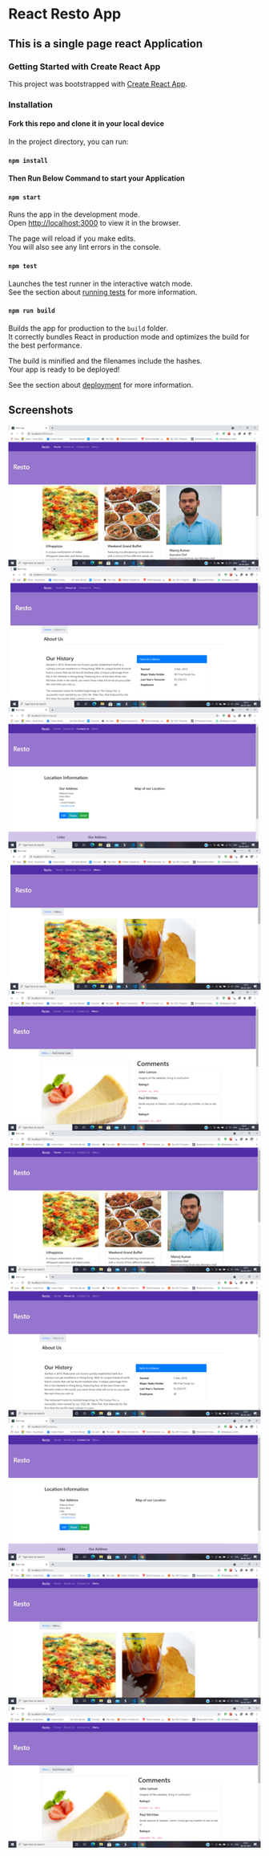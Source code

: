 # React Resto App

## This is a single page react Application






### Getting Started with Create React App

This project was bootstrapped with [Create React App](https://github.com/facebook/create-react-app).

### Installation

#### Fork this repo and clone it in your local device



In the project directory, you can run:

#### `npm install`

#### Then Run Below Command to start your Application

#### `npm start`

Runs the app in the development mode.\
Open [http://localhost:3000](http://localhost:3000) to view it in the browser.

The page will reload if you make edits.\
You will also see any lint errors in the console.

#### `npm test`

Launches the test runner in the interactive watch mode.\
See the section about [running tests](https://facebook.github.io/create-react-app/docs/running-tests) for more information.

#### `npm run build`

Builds the app for production to the `build` folder.\
It correctly bundles React in production mode and optimizes the build for the best performance.

The build is minified and the filenames include the hashes.\
Your app is ready to be deployed!

See the section about [deployment](https://facebook.github.io/create-react-app/docs/deployment) for more information.

## Screenshots
<img align="left" width="500" src="https://github.com/mjmaurya/React-Resto-App/blob/master/screenshots/home.png"/>
<img align="right" width="500" src="https://github.com/mjmaurya/React-Resto-App/blob/master/screenshots/aboutus.png"/>
<img align="left" width="500" src="https://github.com/mjmaurya/React-Resto-App/blob/master/screenshots/contacts.png"/>
<img align="right" width="500" src="https://github.com/mjmaurya/React-Resto-App/blob/master/screenshots/menu.png"/>
<img align="left" width="500" src="https://github.com/mjmaurya/React-Resto-App/blob/master/screenshots/itemdetails.png"/>



![Home](https://github.com/mjmaurya/React-Resto-App/blob/master/screenshots/home.png)
![About Us](https://github.com/mjmaurya/React-Resto-App/blob/master/screenshots/aboutus.png)
![Contact Us](https://github.com/mjmaurya/React-Resto-App/blob/master/screenshots/contacts.png)
![Menu](https://github.com/mjmaurya/React-Resto-App/blob/master/screenshots/menu.png)
![Item Details](https://github.com/mjmaurya/React-Resto-App/blob/master/screenshots/itemdetails.png)

